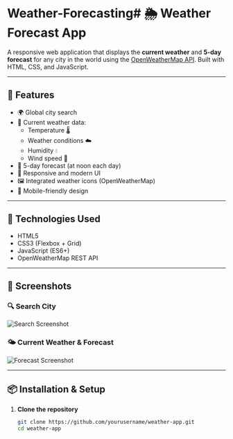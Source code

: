 # Weather-Forecasting# 🌦️ Weather Forecast App

A responsive web application that displays the **current weather** and **5-day forecast** for any city in the world using the [OpenWeatherMap API](https://openweathermap.org/api). Built with HTML, CSS, and JavaScript.

---

## 🚀 Features

- 🌍 Global city search
- 📍 Current weather data:
  - Temperature 🌡️
  - Weather conditions ☁️
  - Humidity 💧
  - Wind speed 💨
- 📅 5-day forecast (at noon each day)
- 🌈 Responsive and modern UI
- 🖼️ Integrated weather icons (OpenWeatherMap)
- 📱 Mobile-friendly design

---

## 🔧 Technologies Used

- HTML5
- CSS3 (Flexbox + Grid)
- JavaScript (ES6+)
- OpenWeatherMap REST API

---

## 📸 Screenshots

### 🔍 Search City
![Search Screenshot](screenshots/search.png)

### 🌤️ Current Weather & Forecast
![Forecast Screenshot](screenshots/forecast.png)

---

## 📦 Installation & Setup

1. **Clone the repository**
   ```bash
   git clone https://github.com/yourusername/weather-app.git
   cd weather-app

